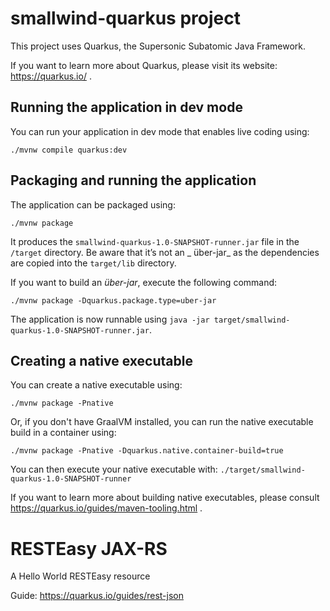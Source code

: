 # smallwind-quarkus project

This project uses Quarkus, the Supersonic Subatomic Java Framework.

If you want to learn more about Quarkus, please visit its website: https://quarkus.io/ .

## Running the application in dev mode

You can run your application in dev mode that enables live coding using:

```shell script
./mvnw compile quarkus:dev
```

## Packaging and running the application

The application can be packaged using:

```shell script
./mvnw package
```

It produces the `smallwind-quarkus-1.0-SNAPSHOT-runner.jar` file in the `/target` directory. Be aware that it’s not an _
über-jar_ as the dependencies are copied into the `target/lib` directory.

If you want to build an _über-jar_, execute the following command:

```shell script
./mvnw package -Dquarkus.package.type=uber-jar
```

The application is now runnable using `java -jar target/smallwind-quarkus-1.0-SNAPSHOT-runner.jar`.

## Creating a native executable

You can create a native executable using:

```shell script
./mvnw package -Pnative
```

Or, if you don't have GraalVM installed, you can run the native executable build in a container using:

```shell script
./mvnw package -Pnative -Dquarkus.native.container-build=true
```

You can then execute your native executable with: `./target/smallwind-quarkus-1.0-SNAPSHOT-runner`

If you want to learn more about building native executables, please consult https://quarkus.io/guides/maven-tooling.html
.

# RESTEasy JAX-RS

<p>A Hello World RESTEasy resource</p>

Guide: https://quarkus.io/guides/rest-json
